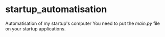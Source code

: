 # startup_automatisation
Automatisation of my startup's computer
You need to put the *main.py* file on your startup applications.
